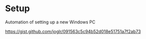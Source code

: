 # Setup
Automation of setting up a new Windows PC

https://gist.github.com/joglr/091563c5c94b52d018e51751a7f2ab73

